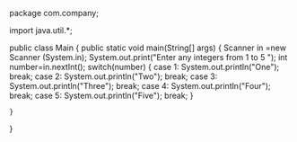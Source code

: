 package com.company;

import java.util.*;

public class Main
{
    public static void main(String[] args)
    {
       Scanner in =new Scanner (System.in);
       System.out.print("Enter any integers from 1 to 5 ");
       int number=in.nextInt();
       switch(number)
       {
           case 1:
               System.out.println("One");
               break;
           case 2:
               System.out.println("Two");
               break;
           case 3:
               System.out.println("Three");
               break;
           case 4:
               System.out.println("Four");
               break;
           case 5:
               System.out.println("Five");
               break;
       }



    }
}
